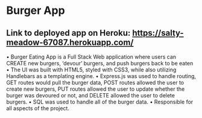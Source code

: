 # Burger App

 ## Link to deployed app on Heroku: https://salty-meadow-67087.herokuapp.com/

•	Burger Eating App is a Full Stack Web application where users can CREATE new burgers, ‘devour’ burgers, and push burgers back to be eaten
•	The UI was built with HTML5, styled with CSS3, while also utilizing Handlebars as a templating engine.
•	Express.js was used to handle routing, GET routes would pull the burger data, POST routes allowed the user to create new burgers, PUT routes allowed the user to update whether the burger was devoured or not, and DELETE allowed the user to delete burgers.
•	SQL was used to handle all of the burger data.
•	Responsible for all aspects of the project.
